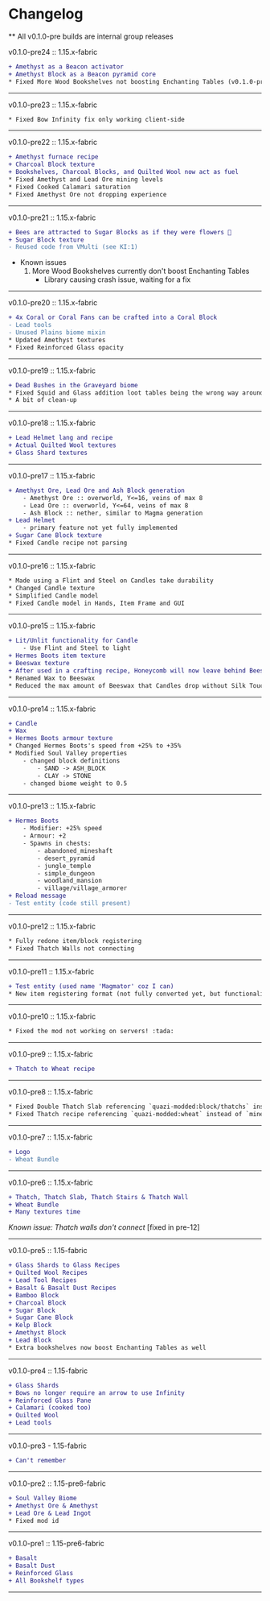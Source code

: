 # Changelog

** All v0.1.0-pre builds are internal group releases

v0.1.0-pre24 :: 1.15.x-fabric
```diff
+ Amethyst as a Beacon activator
+ Amethyst Block as a Beacon pyramid core
* Fixed More Wood Bookshelves not boosting Enchanting Tables (v0.1.0-pre21.KI:1)
```
---

v0.1.0-pre23 :: 1.15.x-fabric
```diff
* Fixed Bow Infinity fix only working client-side
```
---

v0.1.0-pre22 :: 1.15.x-fabric
```diff
+ Amethyst furnace recipe
+ Charcoal Block texture
+ Bookshelves, Charcoal Blocks, and Quilted Wool now act as fuel
* Fixed Amethyst and Lead Ore mining levels
* Fixed Cooked Calamari saturation
* Fixed Amethyst Ore not dropping experience
```

---

v0.1.0-pre21 :: 1.15.x-fabric
```diff
+ Bees are attracted to Sugar Blocks as if they were flowers 🐝
+ Sugar Block texture
- Reused code from VMulti (see KI:1)
```
- Known issues
    1. More Wood Bookshelves currently don't boost Enchanting Tables
        - Library causing crash issue, waiting for a fix
---

v0.1.0-pre20 :: 1.15.x-fabric
```diff
+ 4x Coral or Coral Fans can be crafted into a Coral Block
- Lead tools
- Unused Plains biome mixin
* Updated Amethyst textures
* Fixed Reinforced Glass opacity
```

---

v0.1.0-pre19 :: 1.15.x-fabric
```diff
+ Dead Bushes in the Graveyard biome
* Fixed Squid and Glass addition loot tables being the wrong way around
* A bit of clean-up
```

---

v0.1.0-pre18 :: 1.15.x-fabric
```diff
+ Lead Helmet lang and recipe
+ Actual Quilted Wool textures
+ Glass Shard textures
```

---

v0.1.0-pre17 :: 1.15.x-fabric
```diff
+ Amethyst Ore, Lead Ore and Ash Block generation
    - Amethyst Ore :: overworld, Y<=16, veins of max 8
    - Lead Ore :: overworld, Y<=64, veins of max 8
    - Ash Block :: nether, similar to Magma generation
+ Lead Helmet
    - primary feature not yet fully implemented
+ Sugar Cane Block texture
* Fixed Candle recipe not parsing
```

---

v0.1.0-pre16 :: 1.15.x-fabric
```diff
* Made using a Flint and Steel on Candles take durability
* Changed Candle texture
* Simplified Candle model
* Fixed Candle model in Hands, Item Frame and GUI
```

---

v0.1.0-pre15 :: 1.15.x-fabric
```diff
+ Lit/Unlit functionality for Candle
    - Use Flint and Steel to light
+ Hermes Boots item texture
+ Beeswax texture
+ After used in a crafting recipe, Honeycomb will now leave behind Beeswax
* Renamed Wax to Beeswax
* Reduced the max amount of Beeswax that Candles drop without Silk Touch from 2 to 1
```

---

v0.1.0-pre14 :: 1.15.x-fabric
```diff
+ Candle
+ Wax
+ Hermes Boots armour texture
* Changed Hermes Boots's speed from +25% to +35%
* Modified Soul Valley properties
    - changed block definitions
        - SAND -> ASH_BLOCK
        - CLAY -> STONE
    - changed biome weight to 0.5
```

---

v0.1.0-pre13 :: 1.15.x-fabric
```diff
+ Hermes Boots
    - Modifier: +25% speed
    - Armour: +2
    - Spawns in chests:
        - abandoned_mineshaft
        - desert_pyramid
        - jungle_temple
        - simple_dungeon
        - woodland_mansion
        - village/village_armorer
+ Reload message
- Test entity (code still present)
```

---

v0.1.0-pre12 :: 1.15.x-fabric
```diff
* Fully redone item/block registering
* Fixed Thatch Walls not connecting
```

---

v0.1.0-pre11 :: 1.15.x-fabric
```diff
+ Test entity (used name 'Magmator' coz I can)
* New item registering format (not fully converted yet, but functionality is no different)
```

---

v0.1.0-pre10 :: 1.15.x-fabric
```diff
* Fixed the mod not working on servers! :tada:
```

---

v0.1.0-pre9 :: 1.15.x-fabric
```diff
+ Thatch to Wheat recipe
```

---

v0.1.0-pre8 :: 1.15.x-fabric
```diff
* Fixed Double Thatch Slab referencing `quazi-modded:block/thatchs` instead of `quazi-modded:block/thatch`
* Fixed Thatch recipe referencing `quazi-modded:wheat` instead of `minecraft:wheat`
```

---

v0.1.0-pre7 :: 1.15.x-fabric
```diff
+ Logo
- Wheat Bundle
```

---

v0.1.0-pre6 :: 1.15.x-fabric
```diff
+ Thatch, Thatch Slab, Thatch Stairs & Thatch Wall
+ Wheat Bundle
+ Many textures time
```
*Known issue: Thatch walls don't connect* [fixed in pre-12]

---

v0.1.0-pre5 :: 1.15-fabric
```diff
+ Glass Shards to Glass Recipes
+ Quilted Wool Recipes
+ Lead Tool Recipes
+ Basalt & Basalt Dust Recipes
+ Bamboo Block
+ Charcoal Block
+ Sugar Block
+ Sugar Cane Block
+ Kelp Block
+ Amethyst Block
+ Lead Block
* Extra bookshelves now boost Enchanting Tables as well
```

---

v0.1.0-pre4 :: 1.15-fabric
```diff
+ Glass Shards
+ Bows no longer require an arrow to use Infinity
+ Reinforced Glass Pane
+ Calamari (cooked too)
+ Quilted Wool
+ Lead tools
```

---

v0.1.0-pre3 - 1.15-fabric
```diff
+ Can't remember
```

---

v0.1.0-pre2 :: 1.15-pre6-fabric
```diff
+ Soul Valley Biome
+ Amethyst Ore & Amethyst
+ Lead Ore & Lead Ingot
* Fixed mod id
```

---

v0.1.0-pre1 :: 1.15-pre6-fabric
```diff
+ Basalt
+ Basalt Dust
+ Reinforced Glass
+ All Bookshelf types
```

---
